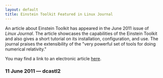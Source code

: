 ```yaml
---
layout: default
title: Einstein Toolkit Featured in Linux Journal
---
```

An article about Einstein Toolkit has appeared in the June 2011 issue of
*Linux Journal*. The article showcases the capabilities of the Einstein
Toolkit and also gives a short tutorial on its installation,
configuration, and use. The journal praises the extensibility of the
"very powerful set of tools for doing numerical relativity."

You may find a link to an electronic article
[here](http://www.linuxjournal.com/content/numeric-relativity-einstein-toolkit).

### 11 June 2011 — dcastl2
